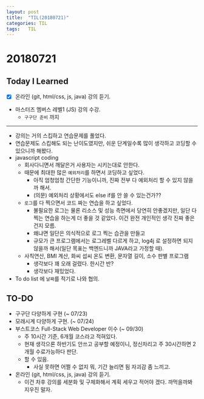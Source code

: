 ```yaml
---
layout: post
title:  "TIL(20180721)"
categories: TIL
tags:	TIL
---
```

# 20180721
## Today I Learned
* [x] 온라인 (git, html/css, js, java) 강의 듣기.
* 마스터즈 멤버스 레벨1 (JS) 강의 수강.
    * `구구단 준비` 까지

***

- 강의는 거의 스킵하고 연습문제를 풀었다.
- 연습문제도 스킵해도 되는 난이도였지만, 쉬운 단계일수록 많이 생각하고 코딩할 수 있으니까 해봤다.
- javascript coding
    - 회사다니면서 깨달은거 사용자는 시키는대로 안한다.
    - 때문에 최대한 많은 `예외처리`를 하면서 코딩하고 싶었다.
        - 아직 엄청엄청 간단한 기능이니까, 진짜 전부 다 예외처리 할 수 있지 않을까 해서.
        - (의문) 예외처리 상황에서도 else if를 안 쓸 수 있는건가??
    - `로그`를 다 찍으면서 코드 짜는 연습을 하고 싶었다.
        - 불필요한 로그는 물론 리소스 및 성능 측면에서 당연히 안좋겠지만, 일단 다 찍는 연습을 하는게 더 좋을 것 같았다. 이건 완전 개인적인 생각 진짜 좋은건지 모름.
        - 왜냐면 일단은 의식적으로 로그 찍는 습관을 만들고
        - 규모가 큰 프로그램에서는 로그레벨 다르게 하고, log4j 로 설정하면 되지 않을까 해서(일단 목표는 백엔드니까 JAVA라고 가정할 때).
    - 사칙연산, BMI 계산, 화씨 섭씨 온도 변환, 문자열 길이, 소수 판별 프로그램
        - 생각보다 꽤 오래 걸렸다. 한시간 반?
        - 생각보다 재밌었다. 
- To do list 에 `날짜`를 적기로 나와 협의.

## TO-DO
- 구구단 다양하게 구현 (~ 07/23)
- 모래시계 다양하게 구현. (~ 07/24)
- 부스트코스 Full-Stack Web Developer 이수 (~ 09/30)
    - 주 10시간 기준, 6개월 코스라고 적혀있다.
    - 현재 생각으론 하반기도 안쓰고 공부할 예정이니, 정신차리고 주 30시간하면 2개월 수료가능하다 판단.
    - 할 수 있음.
        - 사실 못하면 어쩔 수 없지 뭐, 기간 늘리면 됨 자괴감 좀 느끼고.
- 온라인 (git, html/css, js, java) 강의 듣기.
    - 이건 차후 강의를 세분화 및 구체화해서 계획 세우고 적어야 겠다. 까먹을까봐 지우진 말자.

